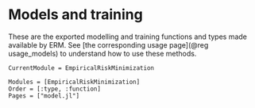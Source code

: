 # Models and training

These are the exported modelling and training functions and types made available by
ERM. See [the corresponding usage page](@reg usage_models) to understand how to use these
methods. 

```@meta
CurrentModule = EmpiricalRiskMinimization
```

```@autodocs
Modules = [EmpiricalRiskMinimization]
Order = [:type, :function]
Pages = ["model.jl"]
```
